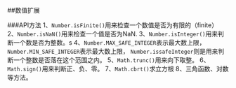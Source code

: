 ##数值扩展

###API方法
1、`Number.isFinite()`用来检查一个数值是否为有限的（finite）
2、`Number.isNaN()`用来检查一个值是否为NaN.
3、`Number.isInteger()`用来判断一个数是否为整数。s
4、`Number.MAX_SAFE_INTEGER`表示最大数上限， `Number.MIN_SAFE_INTEGER`表示最大数上限， `Number.issafeInteger`则是用来判断一个整数是否落在这个范围之内。 
5、`Math.trunc()`用来向下取整。
6、`Math.sign()`用来判断正、负、零。
7、`Math.cbrt()`求立方根
8、三角函数、对数等方法。

